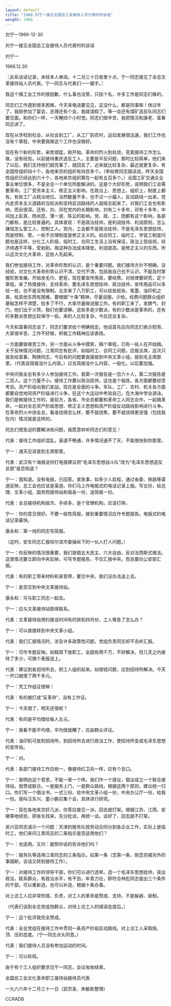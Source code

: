 ```yaml
---
layout: default
title: "1968.刘宁一接见全国总工会接待人员代表时的谈话"
weight: 1968
---
```


刘宁一1966-12-30

刘宁一接见全国总工会接待人员代表时的谈话

刘宁一

1966.12.30

〖此系谈话记录，未经本人审阅。十二月三十日夜里十点，宁一同志接见了全总文革接待站人员代表。宁一同志与代表们一一握手。〗

我这个搞工会工作的很抱歉，什么事也没管，只挂个名，许多工作是同志们做的。

同志们工作遇到很多困难，今天来电话要见见，这没什么，都是同事嘛！快过年了，我刚参加了宴会，总理还有个会，我就请假了。等一会还有煤矿造反队同志们要见面。和你们一样，一天睡四个小时觉。同志们很辛苦，我把情况和康老、富春同志讲了。

现在从学校到社会，从社会到工厂，从工厂到农村，运动发展很迅速，我们工作也没有个章程，中央要我做这个工作也没做好。

现在有个新的形势，来势很猛，刚开始。革命的烈火到处烧，究竟接待工作怎么做，没有经验。以前接待重庆造反工人，主要是平反问题，那时比较简单，他们来了以后，我们支持他们就完事了，就回去了。近来就比较复杂，最近就更复杂，有全国性组织四十个，各地来京的组织有四百多个。（李如育同志插话说，昨天全国性组织已经达到六十个，各地来京组织算在一起有五百多个。）全国工矿交通企业事业单位很多，不是全总一个单位所能解决的。这是个大好形势，说明我们工会需要革命。工厂受资本主义、修正主义影响，在政治上、思想上、组织上，制度上都有。有些工厂占统治地位。当然数量不多，也不过一小撮人，反动路线一出来，党内走资本主义道路的当权派和坚持反动路线的人就结合起来了。对我们工会也有影响，而且很深。还有，刘、邓在党内的长期影响，刘有二十多年，邓有十多年，中间加上彭真、杨尚昆、薄一波、陈云的影响。党、政、工、团都有这个影响，各部门都有，是比较普遍的。具体表现：不是政治挂帅，是利润挂帅、利润原则，怎么赚钱怎么管工人、控制工人。党内，工会都不是政治挂帅，不是毛泽东思想挂帅，而是控制、管。一些不合理制度是修正主义的。如合同工、临时工、学徒工制度问题也是这样，分化工人阶级，临时工、合同工生活上没有保证，政治上受歧视，经济待遇不平等，受剥削。用这种办法成本降低，利润提高，是修正主义的东西。所以这次文化大革命，这些人先起来。

我们参加接待工作，对革命形势的认识，是个重要问题。我们接待方针不明确，没经验，对文化大革命形势认识不清，交代不清，包括我自己也不认识，不能及时掌握形势发展。开始发毛巾、肥皂，现在要宣传用具，要经费。对规律要研究，定个章程。来了热情接待，支持革命，要毛泽东思想挂帅、政治挂帅，宣传用品可以多给一些，也不是没有限制。北京来了八万职工，可以给些纸张、笔墨、油印机之类，给其他东西有困难，要根据“十条”精神，尽量说服，少给。经费问题群众组织基础怎样不清楚，给多了不行，大家尽量做说服工作。有的职工来了，发脾气、封门，他们出于义愤，我们也要谅解。这些多是少数派，有的少数派是革命的，还有的多数派思想比较保守一些。来的人比较复杂，今后还会复杂。

今天和富春同志谈了，同志们要求给个明确规定。他说首先应向同志们表示慰劳、大家很辛苦，工作不好做，积极工作精神应该表扬。

一方面要做艰苦工作，另一方面从斗争中摸索，搞个章程，已有一些人在开始搞。关于反映情况问题，江青同志有批评，如临时工、合同工问题，应报主席，这次只报告给富春、陶铸同志，今后有的问题要直接报到中央文革小组，报到毛主席那里。（代表说简报没什么内容。）过去简报没什么内容，一般化。以后要加强。

中央问我全总有多少人参加接待工作，我第一次报告是一百六十人，第二次报告是二百人。这个力量不小。接待工作要以政治挂帅，这也是个锻炼，各方面都要经受考验。资产阶级向我们宣战，现在是全面的斗争。军队、工厂、农村、机关各方面都要自觉地同资产阶级进行斗争，在这个大运动中考验自己，在大海中学会游泳。我们是做接待工作的，是前方，各省、市全总都要和革命工人同志合作，一起搞革命，一起对全总资产阶级思想、修正主义思想和资产阶级反动路线影响进行斗争。在革命烈火中烧全总，看谁烧得怎么样，要不就烧焦，要不就烧得更坚强（包括我在内）情况就是这样的。

同志们很急迫的要解决些问题，我愿意听听同志们的意见！

代表：接待工作组织混乱，渠道不畅通，许多情况通不了天，不能很快到你那里。

宁一：通天应该是到主席那里。

代表：武汉有个海报说你打电报建议把“毛泽东思想战斗队”改为“毛泽东思想造反总部”是否知道？

宁一：我知道。没有电报，已回答。紧急事，如多少人启程，通过省委、铁路等渠道反映，总工会也应该是渠道。你们马上作电报式的电话记录上报。写五份，给总理、文革小组、国务院接待站和我各一份，送简报一份。

代表：全总接待机构层次、手续多，是个官僚机构，应该打碎。

宁一：你的意见很好。不要一般性简报，接到重要情况应作专题报告。电报式的电话记录最快。

康永和：第一线的同志写简报。

（这时，安生同志汇报哈尔滨市委操纵下的一伙人打人问题。）

宁一：你反映的情况很重要，我们提倡五大民主、六大自由，反对法西斯式做法。这类情况要立即向中央反映，可写专题报告，不仅汇报中央，而且要向公安部汇报。

代表：有的职工带来材料和录音带，要交中央，我们没办法送上去。

宁一：是否交到中央文革接待站。

康永和：可与职工同志一起去。

宁一：应与文革接待站取得联系。

代表：文革接待站预约接谈时间有的排到四月份，工人等急了怎么办？

宁一：可以直接转到中央文革小组。

代表：我们汇报情况时，涉及许多政策性问题，党组负责同志却不去听汇报。

宁一：可作专题反映。如精简下放职工，全国有两千万，不好解决，但几天之内接待了多少，可搞个表报送上。

代表：建议到各招待所去，把工人组织起来。如借钱问题，应到招待所解决。今天一开口就借了两千多元。

宁一：凭工作组证借嘛！

代表：有的被打成“反革命”，没有工作证。

宁一：今天借了，明天还借呢？

代表：有的是平均借给每人五元。

宁一：我看不能平均借，平均借就糟了，应由群众评议。

代表：油印机可放到招待所，到招待所去进行政治工作，使招待所变成毛泽东思想的宣传站。

宁一：对。

代表：各部门接待工作应统一，像接待红卫兵一样，应有个总口。

宁一：我明白这个意思，不能一家一个样。我们作一个提议，倡议成立一个联合接待站，我赞成联合。一是服务上门，一是群众路线，根据这两个原则，建议统一归口。你们写一个倡议书，一式三份，给中央文革小组一份，中央办公厅一份，给我一份。我叫汪东兴、童小鹏召集个会，具体进行研究。

宁一：现在各地来京好几派，你答应接见一派，回去就打架。根据江苏、江西、安徽等地经验，把省长找来，先分批谈，再统一谈。谈好了，回去就不打架。

吴兴亚同志请示一个问题：天津的服务队按劳动合同分到各企业工作，实际上是临时工，他们来问江青同志的二条指示是否适用他们？

宁一：也适用。又问：能照你说的告诉他们吗？

宁一：服务队等适用江青同志的三条指示。如第一条（念第一条，刚念完被另外的事插断。谈话又转到接待工作）。

宁一：对接待工作的领导干部，你们可以进行选举。选一个毛泽东思想挂帅，突出政治，联系群众，有政治水平，有干劲，年青力壮，即符合林彪同志提出三个条件的干部。可以重新选，也可以补选，根据十条办事。

对上访工人应非常热情、负责，对工人的革命是赞成、支持，不是躲避、抵制。

（代表们谈到全总党组怕群众，对待上访工人的错误态度后。）

宁一：这个批评我完全赞成。

代表：全总党组在接待工作中贯彻一条资产阶级反动路线。对上访工人采取拖、顶、压的态度。（宁一同志点头同意。）

代表：我们接待人员没有参加运动的时间。

宁一：可以轮班。

由于有个工人组织要求见宁一同志，会议匆匆结束。

全国总工会文化革命职工接待站接待员代表

一九六六年十二月三十一日（武宗圣、朱敏影整理）

CCRADB

